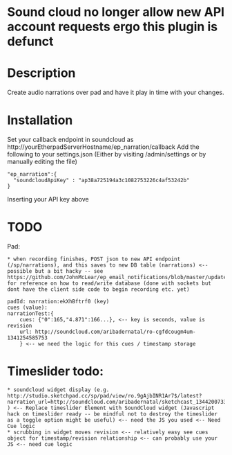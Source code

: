 # Sound cloud no longer allow new API account requests ergo this plugin is defunct

# Description
Create audio narrations over pad and have it play in time with your changes.

# Installation
Set your callback endpoint in soundcloud as http://yourEtherpadServerHostname/ep_narration/callback
Add the following to your settings.json (Either by visiting /admin/settings or by manually editing the file)
```
"ep_narration":{
  "soundcloudApiKey" : "ap38a725194a3c1082753226c4af53242b"
}
```

Inserting your API key above

# TODO
Pad:
```
* when recording finishes, POST json to new API endpoint (/sp/narrations), and this saves to new DB table (narrations) <-- possible but a bit hacky -- see https://github.com/JohnMcLear/ep_email_notifications/blob/master/update.js for reference on how to read/write database (done with sockets but dont have the client side code to begin recording etc. yet)

padId: narration:ekXhBftrf0 (key)
cues (value): 
narrationTest:{
    cues: {"0":165,"4.871":166...}, <-- key is seconds, value is revision
    url: http://soundcloud.com/aribadernatal/ro-cgfdcougm4um-1341254585753
    } <-- we need the logic for this cues / timestamp storage
```
# Timeslider todo:
```
* soundcloud widget display (e.g. http://studio.sketchpad.cc/sp/pad/view/ro.9gAjbINR1Ar7$/latest?narration_url=http://soundcloud.com/aribadernatal/sketchcast_1344200733170 ) <-- Replace timeslider Element with SoundCloud widget (Javascript hack on timeslider ready -- be mindful not to destroy the timeslider as a toggle option might be useful) <-- need the JS you used <-- Need Cue logic
* scrubbing in widget moves revision <-- relatively easy see cues object for timestamp/revision relationship <-- can probably use your JS <-- need cue logic
```


